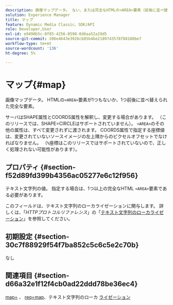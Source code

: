 ```yaml
---
description: 画像マップデータ。 ない、または完全なHTMLの<AREA>要素（前後に並べ替え）。
solution: Experience Manager
title: マップ
feature: Dynamic Media Classic、SDK/API
role: Developer,User
exl-id: e9490b5c-0f85-4256-8590-0d6aa52a19d5
source-git-commit: 206e4643e3926cb85b4be2189743578f88180be7
workflow-type: tm+mt
source-wordcount: '136'
ht-degree: 5%

---
```


# マップ{#map}

画像マップデータ。 HTMLの`<AREA>`要素が1つもないか、1つ前後に並べ替えられた完全な要素。

サーバはSHAPE属性とCOORDS属性を解釈し、変更する場合があります。 （このリリースでは、SHAPE=CIRCLEはサポートされていません）。 `<AREA>`のその他の属性は、すべて変更されずに渡されます。 COORDS属性で指定する座標値は、変更されていないソースイメージの左上隅からのピクセルオフセットでなければなりません。 （`%`座標はこのリリースではサポートされていないので、正しく処理されない可能性があります）。

## プロパティ {#section-f52d89fd399b4356ac05277e6c12f956}

テキスト文字列の値。 指定する場合は、1つ以上の完全なHTML `<AREA>`要素である必要があります。

このフィールドは、テキスト文字列のローカライゼーションに関与します。 詳しくは、「*HTTPプロトコルリファレンス*」の「[テキスト文字列のローカライゼーション](/help/aem-is-ir-api/is-api/http-ref/image-serving-api-ref/c-http-protocol-reference/c-syntax-and-features/r-text-string-localization.md)」を参照してください。

## 初期設定 {#section-30c7f88929f54f7ba852c5c6c5e2c70b}

なし

## 関連項目 {#section-d66a32e1f12f4cb0ad22ddd78be36ec4}

[map=](/help/aem-is-ir-api/is-api/http-ref/image-serving-api-ref/c-http-protocol-reference/c-command-reference/r-map.md) 、  [req=map](/help/aem-is-ir-api/is-api/http-ref/image-serving-api-ref/c-http-protocol-reference/c-command-reference/r-req/r-req.md)、テキスト文字列のローカ [ライゼーション](/help/aem-is-ir-api/is-api/http-ref/image-serving-api-ref/c-http-protocol-reference/c-syntax-and-features/r-text-string-localization.md)
